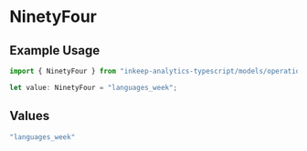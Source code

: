 # NinetyFour

## Example Usage

```typescript
import { NinetyFour } from "inkeep-analytics-typescript/models/operations";

let value: NinetyFour = "languages_week";
```

## Values

```typescript
"languages_week"
```